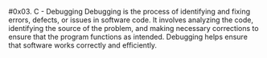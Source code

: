 #0x03. C - Debugging
Debugging is the process of identifying and fixing errors, defects, or issues in software code. It involves analyzing the code, identifying the source of the problem, and making necessary corrections to ensure that the program functions as intended. Debugging helps ensure that software works correctly and efficiently.
